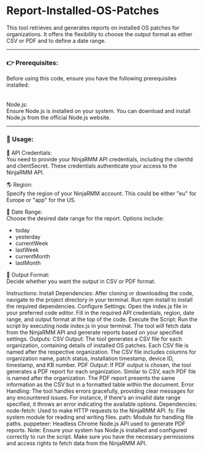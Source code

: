 # Report-Installed-OS-Patches
This tool retrieves and generates reports on installed OS patches for organizations. It offers the flexibility to choose the output format as either CSV or PDF and to define a date range.

----------------------------------------------------------------------

<h3>👉 Prerequisites: </h3>
Before using this code, ensure you have the following prerequisites installed:
</br>
</br>
</br>
Node.js: </br>
Ensure Node.js is installed on your system. You can download and install Node.js from the official Node.js website.

----------------------------------------------------------------------

<h3>🚀 Usage:</h3>

🔑 API Credentials: <br>
You need to provide your NinjaRMM API credentials, including the clientId and clientSecret. These credentials authenticate your access to the NinjaRMM API.

🌎 Region: <br>
Specify the region of your NinjaRMM account. This could be either "eu" for Europe or "app" for the US.

📅 Date Range: <br>
Choose the desired date range for the report. Options include:
- today
- yesterday
- currentWeek
- lastWeek
- currentMonth
- lastMonth

💾 Output Format: <br>
Decide whether you want the output in CSV or PDF format.

Instructions:
Install Dependencies:
After cloning or downloading the code, navigate to the project directory in your terminal.
Run npm install to install the required dependencies.
Configure Settings:
Open the index.js file in your preferred code editor.
Fill in the required API credentials, region, date range, and output format at the top of the code.
Execute the Script:
Run the script by executing node index.js in your terminal.
The tool will fetch data from the NinjaRMM API and generate reports based on your specified settings.
Outputs:
CSV Output: The tool generates a CSV file for each organization, containing details of installed OS patches.
Each CSV file is named after the respective organization.
The CSV file includes columns for organization name, patch status, installation timestamp, device ID, timestamp, and KB number.
PDF Output: If PDF output is chosen, the tool generates a PDF report for each organization.
Similar to CSV, each PDF file is named after the organization.
The PDF report presents the same information as the CSV but in a formatted table within the document.
Error Handling:
The tool handles errors gracefully, providing clear messages for any encountered issues.
For instance, if there's an invalid date range specified, it throws an error indicating the available options.
Dependencies:
node-fetch: Used to make HTTP requests to the NinjaRMM API.
fs: File system module for reading and writing files.
path: Module for handling file paths.
puppeteer: Headless Chrome Node.js API used to generate PDF reports.
Note:
Ensure your system has Node.js installed and configured correctly to run the script.
Make sure you have the necessary permissions and access rights to fetch data from the NinjaRMM API.
